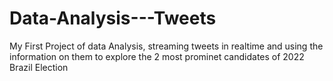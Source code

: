 # Data-Analysis---Tweets
My First Project of data Analysis, streaming tweets in realtime and using the information on them to explore the 2 most prominet candidates of 2022 Brazil Election
